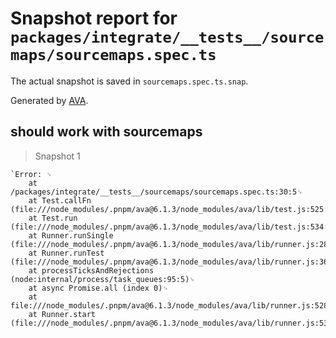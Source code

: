 # Snapshot report for `packages/integrate/__tests__/sourcemaps/sourcemaps.spec.ts`

The actual snapshot is saved in `sourcemaps.spec.ts.snap`.

Generated by [AVA](https://avajs.dev).

## should work with sourcemaps

> Snapshot 1

    `Error: ␊
        at /packages/integrate/__tests__/sourcemaps/sourcemaps.spec.ts:30:5␊
        at Test.callFn (file:///node_modules/.pnpm/ava@6.1.3/node_modules/ava/lib/test.js:525:26)␊
        at Test.run (file:///node_modules/.pnpm/ava@6.1.3/node_modules/ava/lib/test.js:534:33)␊
        at Runner.runSingle (file:///node_modules/.pnpm/ava@6.1.3/node_modules/ava/lib/runner.js:281:33)␊
        at Runner.runTest (file:///node_modules/.pnpm/ava@6.1.3/node_modules/ava/lib/runner.js:363:30)␊
        at processTicksAndRejections (node:internal/process/task_queues:95:5)␊
        at async Promise.all (index 0)␊
        at file:///node_modules/.pnpm/ava@6.1.3/node_modules/ava/lib/runner.js:528:21␊
        at Runner.start (file:///node_modules/.pnpm/ava@6.1.3/node_modules/ava/lib/runner.js:536:15)`
